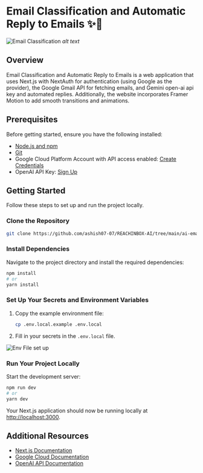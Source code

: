 # Email Classification and Automatic Reply to Emails ✨🚀

![Email Classification](./public/email.png)
_alt text_

## Overview

Email Classification and Automatic Reply to Emails is a web application that uses Next.js with NextAuth for authentication (using Google as the provider), the Google Gmail API for fetching emails, and Gemini open-ai api key and automated replies. Additionally, the website incorporates Framer Motion to add smooth transitions and animations.

## Prerequisites

Before getting started, ensure you have the following installed:

- [Node.js and npm](https://nodejs.org/)
- [Git](https://git-scm.com/)
- Google Cloud Platform Account with API access enabled: [Create Credentials](https://developers.google.com/workspace/guides/create-credentials)
- OpenAI API Key: [Sign Up](https://platform.openai.com/signup)

## Getting Started

Follow these steps to set up and run the project locally.

### Clone the Repository

```bash
git clone https://github.com/ashish07-07/REACHINBOX-AI/tree/main/ai-email
```

### Install Dependencies

Navigate to the project directory and install the required dependencies:

```bash
npm install
# or
yarn install
```

### Set Up Your Secrets and Environment Variables

1. Copy the example environment file:
   ```bash
   cp .env.local.example .env.local
   ```
2. Fill in your secrets in the `.env.local` file.

![Env File set up](./public/image.png)

### Run Your Project Locally

Start the development server:

```bash
npm run dev
# or
yarn dev
```

Your Next.js application should now be running locally at [http://localhost:3000](http://localhost:3000).

## Additional Resources

- [Next.js Documentation](https://nextjs.org/docs)
- [Google Cloud Documentation](https://cloud.google.com/docs)
- [OpenAI API Documentation](https://platform.openai.com/docs)
